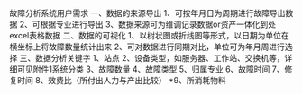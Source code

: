 故障分析系统用户需求
一、数据的来源导出
1、可按年月日为周期进行故障导出数据
2、可根据专业进行导出
3、数据来源可为维调记录数据or资产一体化到处excel表格数据
二、数据的可视化
1、以树状图或折线图等形式，以日期为单位在横坐标上将故障数量统计出来
2、可对数据进行同期对比，单位可为年月周进行选择
三、数据分析关键字
1、站点
2、设备类型，如服务器、工作站、交换机等，详细可见附件1系统分类
3、故障数量
4、故障类型
5、归属专业
6、故障时间
7、修复时间
8、效费比（所付出人力与产出比较）
*9、所消耗物料
